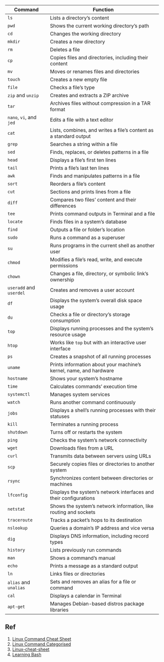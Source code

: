 | Command           | Function                                              |
|-------------------|-------------------------------------------------------|
| `ls`              | Lists a directory’s content                           |
| `pwd`             | Shows the current working directory’s path            |
| `cd`              | Changes the working directory                         |
| `mkdir`           | Creates a new directory                                |
| `rm`              | Deletes a file                                        |
| `cp`              | Copies files and directories, including their content |
| `mv`              | Moves or renames files and directories                |
| `touch`           | Creates a new empty file                              |
| `file`            | Checks a file’s type                                   |
| `zip` and `unzip` | Creates and extracts a ZIP archive                    |
| `tar`             | Archives files without compression in a TAR format    |
| `nano`, `vi`, and `jed` | Edits a file with a text editor                |
| `cat`             | Lists, combines, and writes a file’s content as a standard output |
| `grep`            | Searches a string within a file                       |
| `sed`             | Finds, replaces, or deletes patterns in a file         |
| `head`            | Displays a file’s first ten lines                      |
| `tail`            | Prints a file’s last ten lines                         |
| `awk`             | Finds and manipulates patterns in a file               |
| `sort`            | Reorders a file’s content                              |
| `cut`             | Sections and prints lines from a file                  |
| `diff`            | Compares two files’ content and their differences      |
| `tee`             | Prints command outputs in Terminal and a file          |
| `locate`          | Finds files in a system’s database                     |
| `find`            | Outputs a file or folder’s location                    |
| `sudo`            | Runs a command as a superuser                          |
| `su`              | Runs programs in the current shell as another user     |
| `chmod`           | Modifies a file’s read, write, and execute permissions |
| `chown`           | Changes a file, directory, or symbolic link’s ownership |
| `useradd` and `userdel` | Creates and removes a user account             |
| `df`              | Displays the system’s overall disk space usage          |
| `du`              | Checks a file or directory’s storage consumption       |
| `top`             | Displays running processes and the system’s resource usage |
| `htop`            | Works like `top` but with an interactive user interface |
| `ps`              | Creates a snapshot of all running processes            |
| `uname`           | Prints information about your machine’s kernel, name, and hardware |
| `hostname`        | Shows your system’s hostname                           |
| `time`            | Calculates commands’ execution time                    |
| `systemctl`       | Manages system services                                 |
| `watch`           | Runs another command continuously                      |
| `jobs`            | Displays a shell’s running processes with their statuses |
| `kill`            | Terminates a running process                            |
| `shutdown`        | Turns off or restarts the system                        |
| `ping`            | Checks the system’s network connectivity                |
| `wget`            | Downloads files from a URL                             |
| `curl`            | Transmits data between servers using URLs               |
| `scp`             | Securely copies files or directories to another system |
| `rsync`           | Synchronizes content between directories or machines    |
| `lfconfig`        | Displays the system’s network interfaces and their configurations |
| `netstat`         | Shows the system’s network information, like routing and sockets |
| `traceroute`      | Tracks a packet’s hops to its destination                |
| `nslookup`        | Queries a domain’s IP address and vice versa            |
| `dig`             | Displays DNS information, including record types         |
| `history`         | Lists previously run commands                           |
| `man`             | Shows a command’s manual                                |
| `echo`            | Prints a message as a standard output                   |
| `ln`              | Links files or directories                              |
| `alias` and `unalias` | Sets and removes an alias for a file or command   |
| `cal`             | Displays a calendar in Terminal                         |
| `apt-get`         | Manages Debian-based distros package libraries          |

## Ref
1. [Linux Command Cheat Sheet](https://gist.github.com/riipandi/3097780)
2. [Linux Command Categorised](https://www.howtouselinux.com/post/linux-commands-cheat-sheet)
3. [Linux-cheat-sheet](https://github.com/sudheerj/Linux-cheat-sheet)
4. [Learning Bash](https://github.com/JavaZakariae/Linux-commands)

